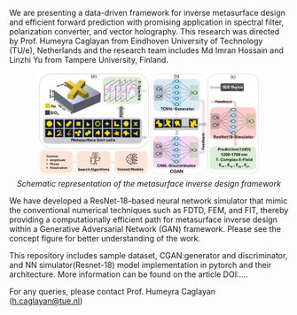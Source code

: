 We are presenting a data-driven framework for inverse metasurface design and efficient forward prediction with promising application in spectral filter, polarization converter, and vector holography. This research was directed by Prof. Humeyra Caglayan from Eindhoven University of Technology (TU/e), Netherlands and the research team includes Md Imran Hossain and Linzhi Yu from Tampere University, Finland.
<p align="center">
  <img src="Concept_Figure.png" alt="Inverse Design" width="400"/>
  <br/>
  <em>Schematic representation of the metasurface inverse design framework</em>
</p>
We have developed a ResNet-18–based neural network simulator that mimic the conventional numerical techniques such as FDTD, FEM, and FIT, thereby providing a computationally efficient path for metasurface inverse design within a Generative Adversarial Network (GAN) framework. Please see the concept figure for better understanding of the work.

This repository includes sample dataset, CGAN:generator and discriminator, and NN simulator(Resnet-18) model implementation in pytorch and their architecture. More information can be found on the article DOI:....

For any queries, please contact Prof. Humeyra Caglayan (h.caglayan@tue.nl)


